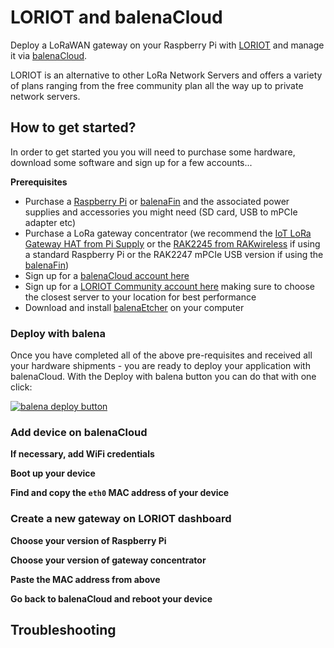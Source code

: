 # LORIOT and balenaCloud

Deploy a LoRaWAN gateway on your Raspberry Pi with [LORIOT](https://www.loriot.io) and manage it via [balenaCloud](https://www.balena.io). 

LORIOT is an alternative to other LoRa Network Servers and offers a variety of plans ranging from the free community plan all the way up to private network servers.

## How to get started?

In order to get started you you will need to purchase some hardware, download some software and sign up for a few accounts...

**Prerequisites**
- Purchase a [Raspberry Pi](https://www.raspberrypi.org/products/) or [balenaFin](https://www.balena.io/fin/) and the associated power supplies and accessories you might need (SD card, USB to mPCIe adapter etc)
- Purchase a LoRa gateway concentrator (we recommend the [IoT LoRa Gateway HAT from Pi Supply](https://uk.pi-supply.com) or the [RAK2245 from RAKwireless](https://store.rakwireless.com/) if using a standard Raspberry Pi or the RAK2247 mPCIe USB version if using the [balenaFin](https://www.balena.io/fin/))
- Sign up for a [balenaCloud account here](https://dashboard.balena-cloud.com/signup)
- Sign up for a [LORIOT Community account here](https://www.loriot.io/community-server.html) making sure to choose the closest server to your location for best performance
- Download and install [balenaEtcher](https://etcher.io) on your computer

### Deploy with balena

Once you have completed all of the above pre-requisites and received all your hardware shipments - you are ready to deploy your application with balenaCloud. With the Deploy with balena button you can do that with one click:

[![balena deploy button](https://www.balena.io/deploy.svg)](https://dashboard.balena-cloud.com/deploy?repoUrl=https://github.com/shawaj/LORIOT/)

### Add device on balenaCloud

**If necessary, add WiFi credentials**

**Boot up your device**

**Find and copy the `eth0` MAC address of your device**

### Create a new gateway on LORIOT dashboard

**Choose your version of Raspberry Pi**

**Choose your version of gateway concentrator**

**Paste the MAC address from above**

**Go back to balenaCloud and reboot your device**

## Troubleshooting
